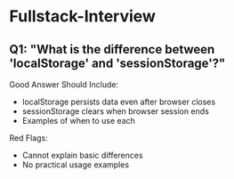 # Fullstack-Interview

## Q1: "What is the difference between 'localStorage' and 'sessionStorage'?"
Good Answer Should Include:

* localStorage persists data even after browser closes
* sessionStorage clears when browser session ends
* Examples of when to use each
 
Red Flags:

* Cannot explain basic differences
* No practical usage examples
